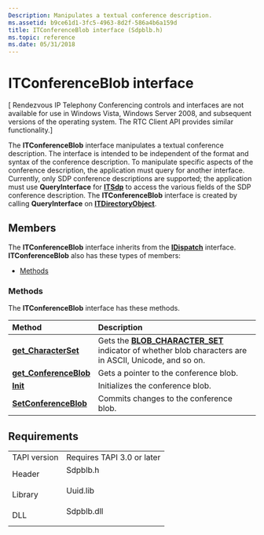 ```yaml
---
Description: Manipulates a textual conference description.
ms.assetid: b9ce61d1-3fc5-4963-8d2f-586a4b6a159d
title: ITConferenceBlob interface (Sdpblb.h)
ms.topic: reference
ms.date: 05/31/2018
---
```


# ITConferenceBlob interface

\[ Rendezvous IP Telephony Conferencing controls and interfaces are not available for use in Windows Vista, Windows Server 2008, and subsequent versions of the operating system. The RTC Client API provides similar functionality.\]

The **ITConferenceBlob** interface manipulates a textual conference description. The interface is intended to be independent of the format and syntax of the conference description. To manipulate specific aspects of the conference description, the application must query for another interface. Currently, only SDP conference descriptions are supported; the application must use **QueryInterface** for [**ITSdp**](itsdp.md) to access the various fields of the SDP conference description. The **ITConferenceBlob** interface is created by calling **QueryInterface** on [**ITDirectoryObject**](/windows/desktop/api/Rend/nn-rend-itdirectoryobject).

## Members

The **ITConferenceBlob** interface inherits from the [**IDispatch**](https://msdn.microsoft.com/library/ms221608(v=VS.71).aspx) interface. **ITConferenceBlob** also has these types of members:

-   [Methods](#methods)

### Methods

The **ITConferenceBlob** interface has these methods.



| Method                                                             | Description                                                                                                                                   |
|:-------------------------------------------------------------------|:----------------------------------------------------------------------------------------------------------------------------------------------|
| [**get\_CharacterSet**](itconferenceblob-get-characterset.md)     | Gets the [**BLOB\_CHARACTER\_SET**](blob-character-set.md) indicator of whether blob characters are in ASCII, Unicode, and so on.<br/> |
| [**get\_ConferenceBlob**](itconferenceblob-get-conferenceblob.md) | Gets a pointer to the conference blob.<br/>                                                                                             |
| [**Init**](itconferenceblob-init.md)                              | Initializes the conference blob.<br/>                                                                                                   |
| [**SetConferenceBlob**](itconferenceblob-setconferenceblob.md)    | Commits changes to the conference blob.<br/>                                                                                            |



 

## Requirements



|                         |                                                                                       |
|-------------------------|---------------------------------------------------------------------------------------|
| TAPI version<br/> | Requires TAPI 3.0 or later<br/>                                                 |
| Header<br/>       | <dl> <dt>Sdpblb.h</dt> </dl>   |
| Library<br/>      | <dl> <dt>Uuid.lib</dt> </dl>   |
| DLL<br/>          | <dl> <dt>Sdpblb.dll</dt> </dl> |



 

 




